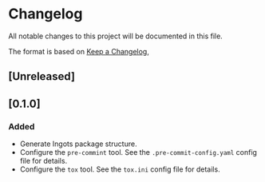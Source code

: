 # Changelog
All notable changes to this project will be documented in this file.

The format is based on [Keep a Changelog](https://keepachangelog.com/en/1.0.0/),

## [Unreleased]

## [0.1.0]
### Added
- Generate Ingots package structure.
- Configure the `pre-commint` tool. See the `.pre-commit-config.yaml` config file for details.
- Configure the `tox` tool. See the `tox.ini` config file for details.
